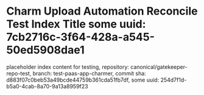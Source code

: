 # Charm Upload Automation Reconcile Test Index Title some uuid: 7cb2716c-3f64-428a-a545-50ed5908dae1
 placeholder index content for testing,  repository: canonical/gatekeeper-repo-test,  branch: test-paas-app-charmer,  commit sha: d883f07c0beb53a49bcde44759b361cda51fb7df,  some uuid: 254d7f1d-b5a0-4cab-8a70-9a13a8959f23
